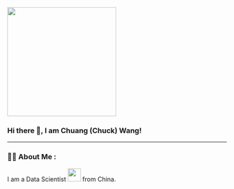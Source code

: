 <div id="header" align="left">
  <img src="https://media.giphy.com/media/qgQUggAC3Pfv687qPC/giphy.gif" width="250"/>
</div>



### Hi there 👋, I am Chuang (Chuck) Wang!

---

### :man_technologist: About Me :

I am a Data Scientist <img src="https://media.giphy.com/media/WUlplcMpOCEmTGBtBW/giphy.gif" width="30"> from China.
